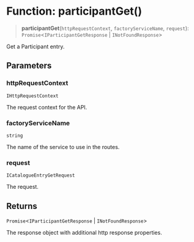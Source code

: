 # Function: participantGet()

> **participantGet**(`httpRequestContext`, `factoryServiceName`, `request`): `Promise`\<`IParticipantGetResponse` \| `INotFoundResponse`\>

Get a Participant entry.

## Parameters

### httpRequestContext

`IHttpRequestContext`

The request context for the API.

### factoryServiceName

`string`

The name of the service to use in the routes.

### request

`ICatalogueEntryGetRequest`

The request.

## Returns

`Promise`\<`IParticipantGetResponse` \| `INotFoundResponse`\>

The response object with additional http response properties.
